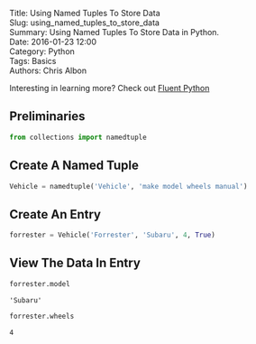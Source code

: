 Title: Using Named Tuples To Store Data  
Slug: using_named_tuples_to_store_data  
Summary: Using Named Tuples To Store Data in Python.    
Date: 2016-01-23 12:00  
Category: Python  
Tags: Basics    
Authors: Chris Albon  

Interesting in learning more? Check out [Fluent Python](http://amzn.to/2jYU506)

## Preliminaries


```python
from collections import namedtuple
```

## Create A Named Tuple


```python
Vehicle = namedtuple('Vehicle', 'make model wheels manual')
```

## Create An Entry


```python
forrester = Vehicle('Forrester', 'Subaru', 4, True)
```

## View The Data In Entry


```python
forrester.model
```




    'Subaru'




```python
forrester.wheels
```




    4
